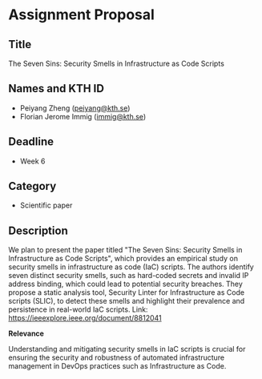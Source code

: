 # Assignment Proposal

## Title

The Seven Sins: Security Smells in Infrastructure as Code Scripts

## Names and KTH ID

  - Peiyang Zheng (peiyang@kth.se)
  - Florian Jerome Immig (immig@kth.se)

## Deadline

- Week 6

## Category

- Scientific paper

## Description

We plan to present the paper titled "The Seven Sins: Security Smells in Infrastructure as Code Scripts", which provides an empirical study on security smells in infrastructure as code (IaC) scripts. The authors identify seven distinct security smells, such as hard-coded secrets and invalid IP address binding, which could lead to potential security breaches. They propose a static analysis tool, Security Linter for Infrastructure as Code scripts (SLIC), to detect these smells and highlight their prevalence and persistence in real-world IaC scripts.
Link: https://ieeexplore.ieee.org/document/8812041

**Relevance**

Understanding and mitigating security smells in IaC scripts is crucial for ensuring the security and robustness of automated infrastructure management in DevOps practices such as Infrastructure as Code.

